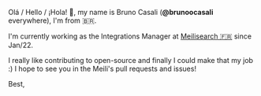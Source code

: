 Olá / Hello / ¡Hola! 👋, my name is Bruno Casali (**@brunoocasali** everywhere), I'm from 🇧🇷.

I'm currently working as the Integrations Manager at [Meilisearch 🇫🇷](https://github.com/meilisearch) since Jan/22.

I really like contributing to open-source and finally I could make that my job :)
I hope to see you in the Meili's pull requests and issues!

Best,

